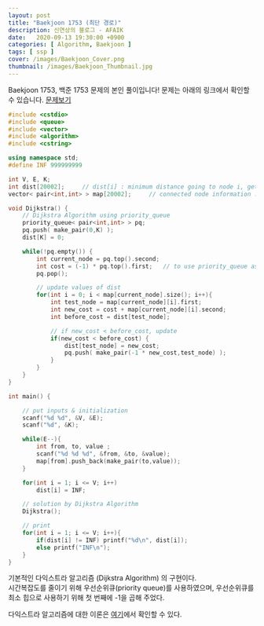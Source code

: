 ```yaml
---
layout: post
title: "Baekjoon 1753 (최단 경로)"
description: 신연상의 블로그 - AFAIK
date:   2020-09-13 19:30:00 +0900
categories: [ Algorithm, Baekjoon ]
tags: [ ssp ]
cover: /images/Baekjoon_Cover.png
thumbnail: /images/Baekjoon_Thumbnail.jpg
---
```


Baekjoon 1753, 백준 1753 문제의 본인 풀이입니다!
문제는 아래의 링크에서 확인할 수 있습니다.
[문제보기][prob]

<!-- more -->
```c++
#include <cstdio>
#include <queue>
#include <vector>
#include <algorithm>
#include <cstring>

using namespace std;
#define INF 999999999

int V, E, K;
int dist[20002];     // dist[i] : minimum distance going to node i, gets updated
vector< pair<int,int> > map[20002];     // connected node information : {to,value}

void Dijkstra() {
    // Dijkstra Algorithm using priority_queue
    priority_queue< pair<int,int> > pq;
    pq.push( make_pair(0,K) );
    dist[K] = 0;

    while(!pq.empty()) {
        int current_node = pq.top().second;
        int cost = (-1) * pq.top().first;   // to use priority_queue as minimum heap
        pq.pop();

        // update values of dist
        for(int i = 0; i < map[current_node].size(); i++){
            int test_node = map[current_node][i].first;
            int new_cost = cost + map[current_node][i].second;
            int before_cost = dist[test_node];

            // if new_cost < before_cost, update
            if(new_cost < before_cost) {
                dist[test_node] = new_cost;
                pq.push( make_pair(-1 * new_cost,test_node) );
            }
        }
    }
}

int main() {

    // put inputs & initialization
    scanf("%d %d", &V, &E);
    scanf("%d", &K);

    while(E--){
        int from, to, value ;
        scanf("%d %d %d", &from, &to, &value);
        map[from].push_back(make_pair(to,value));
    }

    for(int i = 1; i <= V; i++)
        dist[i] = INF;

    // solution by Dijkstra Algorithm
    Dijkstra();

    // print
    for(int i = 1; i <= V; i++){
        if(dist[i] != INF) printf("%d\n", dist[i]);
        else printf("INF\n");
    }
}
```
기본적인 다익스트라 알고리즘 (Dijkstra Algorithm) 의 구현이다.  
시간복잡도를 줄이기 위해 우선순위큐(priority queue)를 사용하였으며, 우선순위큐를 최소 힙으로 사용하기 위해 첫 번째에 -1을 곱해 주었다.

다익스트라 알고리즘에 대한 이론은 [여기][my]에서 확인할 수 있다.

[prob]: https://www.acmicpc.net/problem/1753
[my]: https://yxxshin.github.io/2020/09/13/2020-09-13-Dijkstra/




